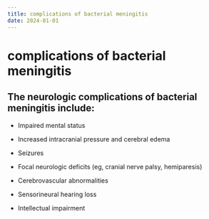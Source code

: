 ```yaml
---
title: complications of bacterial meningitis
date: 2024-01-01
---
```

# complications of bacterial meningitis

## The neurologic complications of bacterial meningitis include:

* Impaired mental status

* Increased intracranial pressure and cerebral edema

* Seizures

* Focal neurologic deficits (eg, cranial nerve palsy, hemiparesis)

* Cerebrovascular abnormalities

* Sensorineural hearing loss

* Intellectual impairment
